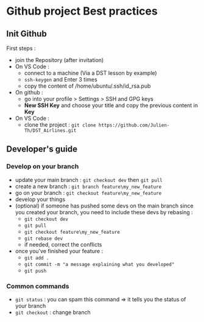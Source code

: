 # Github project Best practices
## Init Github

First steps :
- join the Repository (after invitation)
- On VS Code : 
    - connect to a machine (Via a DST lesson by example)
    - `ssh-keygen` and Enter 3 times
    - copy the content of /home/ubuntu/.ssh/id_rsa.pub
- On github :
    - go into your profile > Settings > SSH and GPG keys
    - **New SSH Key** and choose your title and copy the previous content in **Key**
- On VS Code :
    - clone the project : `git clone https://github.com/Julien-Th/DST_Airlines.git`

## Developer's guide
### Develop on your branch
- update your main branch : `git checkout dev` then `git pull`
- create a new branch : `git branch feature\my_new_feature`
- go on your branch : `git checkout feature\my_new_feature`
- develop your things
- (optional) if someone has pushed some devs on the main branch since you created your branch, you need to include these devs by rebasing :
    - `git checkout dev`
    - `git pull`
    - `git checkout feature\my_new_feature`
    - `git rebase dev`
    - if needed, correct the conflicts
- once you've finished your feature :
    - `git add .`
    - `git commit -m "a message explaining what you developed"`
    - `git push`

### Common commands
- `git status` : you can spam this command => it tells you the status of your branch
- `git checkout` : change branch